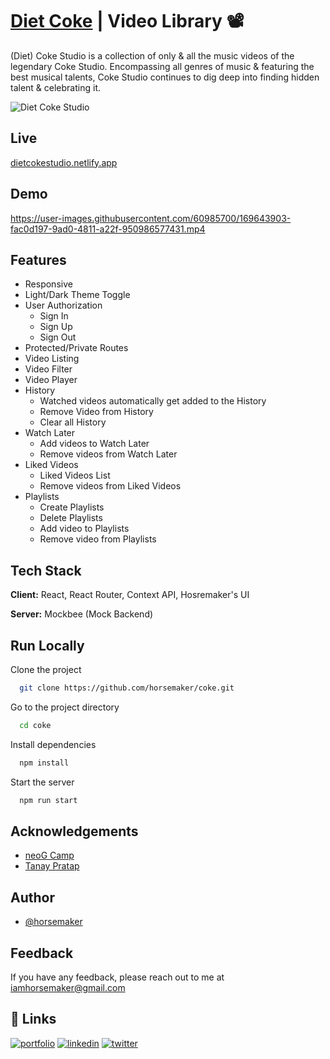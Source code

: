 
# [Diet Coke](https://dietcokestudio.netlify.app/) | Video Library 📽️

(Diet) Coke Studio is a collection of only & all the music videos of the legendary Coke Studio. Encompassing all genres of music & featuring the best musical talents, Coke Studio continues to dig deep into finding hidden talent & celebrating it.

![Diet Coke Studio](https://dietcokestudio.netlify.app/assets/Coke/meta-preview.png)
## Live

[dietcokestudio.netlify.app](https://dietcokestudio.netlify.app/)

## Demo

https://user-images.githubusercontent.com/60985700/169643903-fac0d197-9ad0-4811-a22f-950986577431.mp4

## Features

- Responsive
- Light/Dark Theme Toggle
- User Authorization
    - Sign In
    - Sign Up
    - Sign Out
- Protected/Private Routes
- Video Listing
- Video Filter
- Video Player
- History
    - Watched videos automatically get added to the History
    - Remove Video from History
    - Clear all History
- Watch Later
    - Add videos to Watch Later
    - Remove videos from Watch Later
- Liked Videos
    - Liked Videos List
    - Remove videos from Liked Videos
- Playlists
    - Create Playlists
    - Delete Playlists
    - Add video to Playlists
    - Remove video from Playlists


## Tech Stack

**Client:** React, React Router, Context API, Hosremaker's UI

**Server:** Mockbee (Mock Backend)


## Run Locally

Clone the project

```bash
  git clone https://github.com/horsemaker/coke.git
```

Go to the project directory

```bash
  cd coke
```

Install dependencies

```bash
  npm install
```

Start the server

```bash
  npm run start
```


## Acknowledgements

 - [neoG Camp](https://neog.camp/)
 - [Tanay Pratap](https://twitter.com/tanaypratap)


## Author

- [@horsemaker](https://github.com/horsemaker)

## Feedback

If you have any feedback, please reach out to me at iamhorsemaker@gmail.com


## 🔗 Links
[![portfolio](https://img.shields.io/badge/my_portfolio-000?style=for-the-badge&logo=ko-fi&logoColor=white)](https://ghodekaryash.netlify.app/)
[![linkedin](https://img.shields.io/badge/linkedin-0A66C2?style=for-the-badge&logo=linkedin&logoColor=white)](https://www.linkedin.com/in/yashghodekar/)
[![twitter](https://img.shields.io/badge/twitter-1DA1F2?style=for-the-badge&logo=twitter&logoColor=white)](https://twitter.com/horsemaker_)
